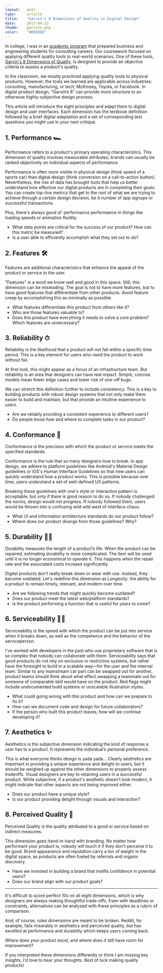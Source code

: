 ```yaml
---
layout:   post
type:     article
title:    "Garvin's 8 Dimensions of Quality in Digital Design"
date:     2017-04-23
thumb:    garvins.png
color:    "#EEEEEE"
---
```


In college, I was in an [academic program](https://www.smith.umd.edu/programs/undergraduate-programs/academics/fellows-special-programs/quest) that prepared business and engineering students for consulting careers. Our coursework focused on applying different quality tools to real-world scenarios. One of these tools, [Garvin's 8 Dimensions of Quality](https://hbr.org/1987/11/competing-on-the-eight-dimensions-of-quality), is designed to provide an objective criteria to assess a product's quality.

In the classroom, we mostly practiced applying quality tools to physical products. However, the tools we learned are applicable across industries: consulting, manufacturing, or tech; McKinsey, Toyota, or Facebook. In digital product design, “Garvin’s 8” can provide more structure to an otherwise highly-subjective design process.

This article will introduce the eight principles and adapt them to digital design and user interfaces. Each dimension has the textbook definition followed by a brief digital adaptation and a set of corresponding test questions you might use in your next critique.

## 1. Performance 🏎

Performance refers to a product's primary operating characteristics. This dimension of quality involves measurable attributes; brands can usually be ranked objectively on individual aspects of performance.

Performance is often more visible in physical design (think speed of a sports car) than digital design (think conversion on a call-to-action button). Nevertheless, the rise of data has brought tools that help us better understand how effective our digital products are in completing their goals. You can create top-line metrics that get to the root of what we are trying to achieve through a certain design decision, be it number of app signups or successful transactions.

Plus, there's always good ol' performance performance in things like loading speeds or animation fluidity.

- What data points are critical for the success of our product? How can this metric be measured?
- Is a user able to efficiently accomplish what they set out to do?

## 2. Features 🛠

Features are additional characteristics that enhance the appeal of the product or service to the user.

"Features" is a word we know well and good in this space. Still, this dimension can be misleading. The goal is not to have more features, but to have good features that differentiate from other products. Avoid feature creep by accomplishing this as minimally as possible.

- What features differentiate this product from others like it?
- Who are those features valuable to?
- Does this product have everything it needs to solve a core problem? Which features are unnecessary?

## 3. Reliability ⏱

Reliability is the likelihood that a product will not fail within a specific time period. This is a key element for users who need the product to work without fail.

At first look, this might appear as a focus of an infrastructure team. But reliability is an area that designers can have real impact. Simple, concise models mean fewer edge cases and lower risk of one-off bugs.

We can stretch this definition further to include consistency. This is a key to building products with robust design systems that not only make them easier to build and maintain, but that provide an intuitive experience to users.

- Are we reliably providing a consistent experience to different users?
- Do people know how and where to complete tasks in our product?

## 4. Conformance 🚨

Conformance is the precision with which the product or service meets the specified standards.

Conformance is the rule that so many designers love to break. In app design, we adhere to platform guidelines like Android's Material Design guidelines or iOS's Human Interface Guidelines so that new users can quickly understand how a product works. This is possible because over time, users understand a set of well-defined UX patterns.

Breaking these guidelines with one's style or interaction pattern is acceptable, but only if there is good reason to do so. If nobody challenged the norms, design would not progress. If nobody followed them, users would be thrown into a confusing wild wild west of interface chaos.

- What UI and information architecture standards do our product follow?
- Where does our product diverge from those guidelines? Why?

## 5. Durability 👵🏼

Durability measures the length of a product’s life. When the product can be repaired, estimating durability is more complicated. The item will be used until it is no longer economical to operate it. This happens when the repair rate and the associated costs increase significantly.

Digital products don't really break down or wear with use. Instead, they become outdated. Let's redefine this dimension as Longevity: the ability for a product to remain timely, relevant, and modern over time.

- Are we following trends that might quickly become outdated?
- Does our product meet the latest web/platform standards?
- Is the product performing a function that is useful for years to come?

## 6. Serviceability 👷🏾

Serviceability is the speed with which the product can be put into service when it breaks down, as well as the competence and the behavior of the serviceperson.

I've worked with developers in the past who use proprietary software that is so complex that nobody can collaborate with them. Serviceability says that good products do not rely on exclusive or restrictive systems, but rather have the foresight to build in a scalable way—for the user and the internal team.
Similar to any mainstream car part can be swapped out for another, product teams should think about what effect swapping a teammate out for someone of comparable skill would have on the product. Red flags might include undocumented build systems or unscalable illustration styles.

- What could going wrong with this product and how can we prepare to fix it?
- How can we document code and design for future collaborators?
- If the person who built this product leaves, how will we continue developing it?

## 7. Aesthetics ✨

Aesthetics is the subjective dimension indicating the kind of response a user has to a product. It represents the individual’s personal preference.

This is what everyone thinks design is yada yada... Clearly aesthetics are important in providing a unique experience and delight to users, but it should be weighed up against the other dimensions to properly assess tradeoffs. Visual designers are key to retaining users in a successful product. While subjective, if a product's aesthetic doesn't look modern, it might indicate that other aspects are not being improved either.

- Does our product have a unique style?
- Is our product providing delight through visuals and interaction?

## 8. Perceived Quality 👀

Perceived Quality is the quality attributed to a good or service based on indirect measures.

This dimension goes hand-in-hand with branding. No matter how performant your product is, nobody will touch it if they don't perceive it to be good. Brand appearance and reputation carry a ton of weight in the digital space, as products are often fueled by referrals and organic discovery.

- Have we invested in building a brand that instills confidence in potential users?
- Does our brand align with our product goals?

----

It's difficult to score perfect 10s on all eight dimensions, which is why designers are always making thoughtful trade-offs. Even with deadlines or constraints, alternatives can be analyzed with these principles as a rubric of comparison.

And, of course, rules dimensions are meant to be broken. Reddit, for example, fails miserably in aesthetics and perceived quality, but has excelled at performance and durability which keeps users coming back.

Where does your product excel, and where does it still have room for improvement?

If you interpreted these dimensions differently or think I am missing key insights, I'd love to hear your thoughts. Best of luck making quality products!